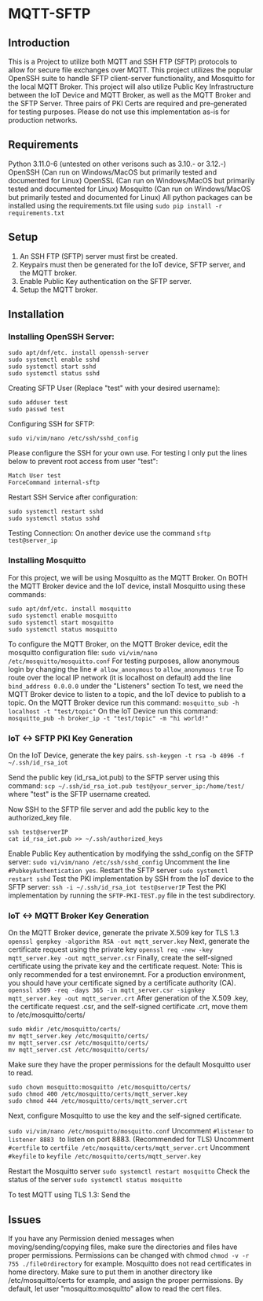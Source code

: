 # MQTT-SFTP

## Introduction
This is a Project to utilize both MQTT and SSH FTP (SFTP) protocols to allow for secure file exchanges over MQTT.
This project utilizes the popular OpenSSH suite to handle SFTP client-server functionality, and Mosquitto for the local MQTT Broker.
This project will also utilize Public Key Infrastructure between the IoT Device and MQTT Broker, as well as the MQTT Broker and the SFTP Server. Three pairs of PKI Certs are required and pre-generated for testing purposes. Please do not use this implementation as-is for production networks.



## Requirements
Python 3.11.0-6 (untested on other verisons such as 3.10.- or 3.12.-)
OpenSSH (Can run on Windows/MacOS but primarily tested and documented for Linux)
OpenSSL (Can run on Windows/MacOS but primarily tested and documented for Linux)
Mosquitto (Can run on Windows/MacOS but primarily tested and documented for Linux)
All python packages can be installed using the requirements.txt file using `sudo pip install -r requirements.txt`

## Setup 
1) An SSH FTP (SFTP) server must first be created. 
2) Keypairs must then be generated for the IoT device, SFTP server, and the MQTT broker.
3) Enable Public Key authentication on the SFTP server.
4) Setup the MQTT broker.

## Installation

### Installing OpenSSH Server:
```
sudo apt/dnf/etc. install openssh-server
sudo systemctl enable sshd
sudo systemctl start sshd
sudo systemctl status sshd
```

Creating SFTP User (Replace "test" with your desired username):
```
sudo adduser test
sudo passwd test
```
Configuring SSH for SFTP:
```
sudo vi/vim/nano /etc/ssh/sshd_config
```
Please configure the SSH for your own use. 
For testing I only put the lines below to prevent root access from user "test":
```
Match User test
ForceCommand internal-sftp
```
Restart SSH Service after configuration:
```
sudo systemctl restart sshd
sudo systemctl status sshd
```
Testing Connection:
On another device use the command `sftp test@server_ip`

### Installing Mosquitto 
For this project, we will be using Mosquitto as the MQTT Broker.
On BOTH the MQTT Broker device and the IoT device, install Mosquitto using these commands: 
```
sudo apt/dnf/etc. install mosquitto
sudo systemctl enable mosquitto
sudo systemctl start mosquitto
sudo systemctl status mosquitto
```
To configure the MQTT Broker, on the MQTT Broker device, edit the mosquitto configuration file:
`sudo vi/vim/nano /etc/mosquitto/mosquitto.conf`
For testing purposes, allow anonymous login by changing the line `# allow_anonymous` to `allow_anonymous true`
To route over the local IP network (it is localhost on default) add the line `bind_address 0.0.0.0` under the "Listeners" section
To test, we need the MQTT Broker device to listen to a topic, and the IoT device to publish to a topic.
On the MQTT Broker device run this command: `mosquitto_sub -h localhost -t "test/topic"`
On the IoT Device run this command: `mosquitto_pub -h broker_ip -t "test/topic" -m "hi world!"`

### IoT <-> SFTP PKI Key Generation
On the IoT Device, generate the key pairs. 
`ssh-keygen -t rsa -b 4096 -f ~/.ssh/id_rsa_iot`

Send the public key (id_rsa_iot.pub) to the SFTP server using this command:
`scp ~/.ssh/id_rsa_iot.pub test@your_server_ip:/home/test/` where "test" is the SFTP username created.

Now SSH to the SFTP file server and add the public key to the authorized_key file.
```
ssh test@serverIP
cat id_rsa_iot.pub >> ~/.ssh/authorized_keys
```
Enable Public Key authentication by modifying the sshd_config on the SFTP server:
`sudo vi/vim/nano /etc/ssh/sshd_config` 
Uncomment the line `#PubkeyAuthentication yes`.
Restart the SFTP server
`sudo systemctl restart sshd`
Test the PKI implementation by SSH from the IoT device to the SFTP server:
`ssh -i ~/.ssh/id_rsa_iot test@serverIP`
Test the PKI implementation by running the `SFTP-PKI-TEST.py` file in the test subdirectory.

### IoT <-> MQTT Broker Key Generation
On the MQTT Broker device, generate the private X.509 key for TLS 1.3
`openssl genpkey -algorithm RSA -out mqtt_server.key`
Next, generate the certificate request using the private key
`openssl req -new -key mqtt_server.key -out mqtt_server.csr`
Finally, create the self-signed certificate using the private key and the certificate request.
Note: This is only recommended for a test environemnt. For a production environment, you should have your certificate signed by a certificate authority (CA).
`openssl x509 -req -days 365 -in mqtt_server.csr -signkey mqtt_server.key -out mqtt_server.crt`
After generation of the X.509 .key, the certificate request .csr, and the self-signed certificate .crt, move them to /etc/mosquitto/certs/
```
sudo mkdir /etc/mosquitto/certs/
mv mqtt_server.key /etc/mosquitto/certs/
mv mqtt_server.csr /etc/mosquitto/certs/
mv mqtt_server.cst /etc/mosquitto/certs/
```
Make sure they have the proper permissions for the default Mosquitto user to read.
```
sudo chown mosquitto:mosquitto /etc/mosquitto/certs/
sudo chmod 400 /etc/mosquitto/certs/mqtt_server.key
sudo chmod 444 /etc/mosquitto/certs/mqtt_server.crt
```
Next, configure Mosquitto to use the key and the self-signed certificate.

`sudo vi/vim/nano /etc/mosquitto/mosquitto.conf`
Uncomment `#listener` to `listener 8883 ` to listen on port 8883. (Recommended for TLS)
Uncomment `#certfile` to `certfile /etc/mosquitto/certs/mqtt_server.crt`
Uncomment `#keyfile` to `keyfile /etc/mosquitto/certs/mqtt_server.key`

Restart the Mosquitto server `sudo systemctl restart mosquitto`
Check the status of the server `sudo systemctl status mosquitto`

To test MQTT using TLS 1.3:
Send the 

## Issues 
If you have any Permission denied messages when moving/sending/copying files, make sure the directories and files have proper permissions. Permissions can be changed with chmod `chmod -v -r 755 ./fileOrdirectory` for example.
Mosquitto does not read certificates in home directory. Make sure to put them in another directory like /etc/mosquitto/certs for example, and assign the proper permissions. By default, let user "mosquitto:mosquitto" allow to read the cert files.